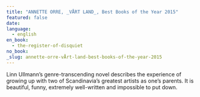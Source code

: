 ```yaml
---
title: "ANNETTE ORRE, _VÅRT LAND_, Best Books of the Year 2015"
featured: false
date:
language:
  - english
en_book:
  - the-register-of-disquiet
no_book:
_slug: annette-orre-vÅrt-land-best-books-of-the-year-2015
---
```


Linn Ullmann’s genre-transcending novel describes the experience of growing up with two of Scandinavia’s greatest artists as one’s parents. It is beautiful, funny, extremely well-written and impossible to put down.

